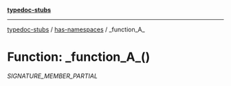 [**typedoc-stubs**](../../index.md)

***

[typedoc-stubs](../../index.md) / [has-namespaces](../index.md) / \_function\_A\_

# Function: \_function\_A\_()

_SIGNATURE_MEMBER_PARTIAL_
